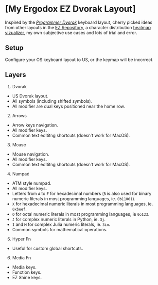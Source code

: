 # [My Ergodox EZ Dvorak Layout]

Inspired by the [*Programmer Dvorak*](https://www.kaufmann.no/roland/dvorak) keyboard layout, cherry picked ideas from other layouts in the [EZ Repository](https://configure.ergodox-ez.com/search?q=dvorak&legacy=true), a character distribution [heatmap vizualizer](https://run.plnkr.co/plunks/5EEO8nJ2wRzYAfT3), my own subjective use cases and lots of trial and error.

## Setup

Configure your OS keyboard layout to US, or the keymap will be incorrect.

## Layers

1. Dvorak

* US Dvorak layout.
* All symbols (including shifted symbols).
* All modifier are dual keys positioned near the home row.

2. Arrows

* Arrow keys navigation.
* All modifier keys.
* Common text edititng shortcuts (doesn't work for MacOS).

3. Mouse

* Mouse navigation.
* All modifier keys.
* Common text edititng shortcuts (doesn't work for MacOS).

4. Numpad

* ATM style numpad.
* All modifier keys.
* Letters from `A` to `F` for hexadecimal numbers (`B` is also used for binary numeric literals in most programming
    languages, ie. `0b11001`).
* `X` for hexadecimal numeric literals in most programming languages, ie. `0xbeef`.
* `O` for octal numeric literals in most programming languages, ie `0o123`.
* `J` for complex numeric literals in Python, ie. `3j`.
* `I` and `M` for complex Julia numeric literals, ie. `3im`.
* Common symbols for mathematical operations.

5. Hyper Fn

* Useful for custom global shortcuts.

6. Media Fn

* Media keys.
* Function keys.
* EZ Shine keys.
